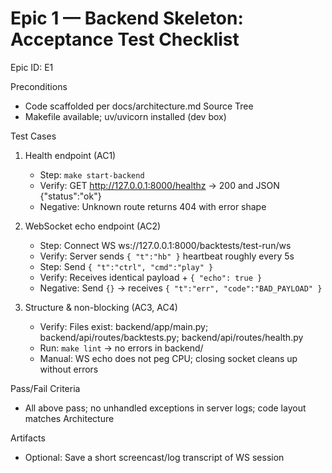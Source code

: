 # Epic 1 — Backend Skeleton: Acceptance Test Checklist
Epic ID: E1



Preconditions
- Code scaffolded per docs/architecture.md Source Tree
- Makefile available; uv/uvicorn installed (dev box)

Test Cases
1) Health endpoint (AC1)
   - Step: `make start-backend`
   - Verify: GET http://127.0.0.1:8000/healthz → 200 and JSON {"status":"ok"}
   - Negative: Unknown route returns 404 with error shape

2) WebSocket echo endpoint (AC2)
   - Step: Connect WS ws://127.0.0.1:8000/backtests/test-run/ws
   - Verify: Server sends `{ "t":"hb" }` heartbeat roughly every 5s
   - Step: Send `{ "t":"ctrl", "cmd":"play" }`
   - Verify: Receives identical payload + `{ "echo": true }`
   - Negative: Send `{}` → receives `{ "t":"err", "code":"BAD_PAYLOAD" }`

3) Structure & non-blocking (AC3, AC4)
   - Verify: Files exist: backend/app/main.py; backend/api/routes/backtests.py; backend/api/routes/health.py
   - Run: `make lint` → no errors in backend/
   - Manual: WS echo does not peg CPU; closing socket cleans up without errors

Pass/Fail Criteria
- All above pass; no unhandled exceptions in server logs; code layout matches Architecture

Artifacts
- Optional: Save a short screencast/log transcript of WS session

